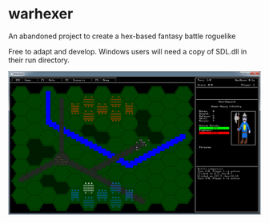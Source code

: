 # warhexer
An abandoned project to create a hex-based fantasy battle roguelike

Free to adapt and develop. Windows users will need a copy of SDL.dll in their run directory.

![Warhexer Screenshot](/warhexer1.png)
